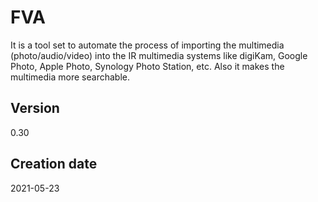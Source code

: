 # FVA
It is a tool set to automate the process of importing the multimedia (photo/audio/video)
into the IR multimedia systems like digiKam, Google Photo, Apple Photo, Synology Photo Station, etc.
Also it makes the multimedia more searchable.

## Version
0.30
 
## Creation date
2021-05-23

 
